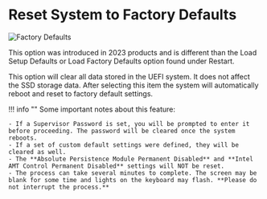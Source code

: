 # Reset System to Factory Defaults

![Factory  Defaults](https://cdrt.github.io/mk_docs/ref/bios/settings/thinkpad/img/tp_resetsystemtofactorydefaults.png)

This option was introduced in 2023 products and is different than the Load Setup Defaults or Load Factory Defaults option found under Restart.

This option will clear all data stored in the UEFI system.  It does not affect the SSD storage data. After selecting this item the system will automatically reboot and reset to factory default settings.

!!! info ""
    Some important notes about this feature:

    - If a Supervisor Password is set, you will be prompted to enter it before proceeding. The password will be cleared once the system reboots.
    - If a set of custom default settings were defined, they will be cleared as well.
    - The **Absolute Persistence Module Permanent Disabled** and **Intel AMT Control Permanent Disabled** settings will NOT be reset.
    - The process can take several minutes to complete. The screen may be blank for some time and lights on the keyboard may flash. **Please do not interrupt the process.**
